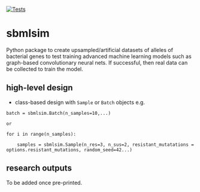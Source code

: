 [![Tests](https://github.com/fowler-lab/sbmlsim/actions/workflows/tests.yaml/badge.svg)](https://github.com/fowler-lab/sbmlsim/actions/workflows/tests.yaml)

# sbmlsim
Python package to create upsampled/artificial datasets of alleles of bacterial genes to test training advanced machine learning models such as graph-based convolutionary neural nets. If successful, then real data can be collected to train the model.

## high-level design
* class-based design with `Sample` or `Batch` objects e.g.

```
batch = sbmlsim.Batch(n_samples=10,...)

or

for i in range(n_samples):

    samples = sbmlsim.Sample(n_res=3, n_sus=2, resistant_mutatations = options.resistant_mutations, random_seed=42...)
```

## research outputs
To be added once pre-printed.
